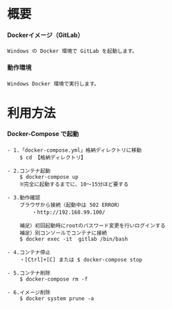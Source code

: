 # 概要

#### Dockerイメージ（GitLab）

    Windows の Docker 環境で GitLab を起動します。

#### 動作環境

    Windows Docker 環境で実行します。

# 利用方法

#### Docker-Compose で起動

    - 1.「docker-compose.yml」格納ディレクトリに移動
        $ cd 【格納ディレクトリ】

    - 2.コンテナ起動
        $ docker-compose up
        ※完全に起動するまでに、10～15分ほど要する

    - 3.動作確認
        ブラウザから接続（起動中は 502 ERROR）
            ・http://192.168.99.100/
        
        補足）初回起動時にrootのパスワード変更を行いログインする
        補足）別コンソールでコンテナに接続
        $ docker exec -it  gitlab /bin/bash

    - 4.コンテナ停止
        ・[Ctrl]+[C] または $ docker-compose stop

    - 5.コンテナ削除
        $ docker-compose rm -f

    - 6.イメージ削除
        $ docker system prune -a
